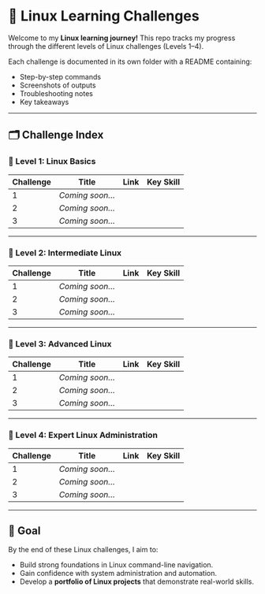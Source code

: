 # 🐧 Linux Learning Challenges

Welcome to my **Linux learning journey!**
This repo tracks my progress through the different levels of Linux challenges (Levels 1–4).

Each challenge is documented in its own folder with a README containing:

* Step-by-step commands
* Screenshots of outputs
* Troubleshooting notes
* Key takeaways

---

## 🗂️ Challenge Index

### 🔹 Level 1: Linux Basics

| Challenge | Title          | Link | Key Skill |
| --------- | -------------- | ---- | --------- |
| 1         | *Coming soon…* |      |           |
| 2         | *Coming soon…* |      |           |
| 3         | *Coming soon…* |      |           |

---

### 🔹 Level 2: Intermediate Linux

| Challenge | Title          | Link | Key Skill |
| --------- | -------------- | ---- | --------- |
| 1         | *Coming soon…* |      |           |
| 2         | *Coming soon…* |      |           |
| 3         | *Coming soon…* |      |           |

---

### 🔹 Level 3: Advanced Linux

| Challenge | Title          | Link | Key Skill |
| --------- | -------------- | ---- | --------- |
| 1         | *Coming soon…* |      |           |
| 2         | *Coming soon…* |      |           |
| 3         | *Coming soon…* |      |           |

---

### 🔹 Level 4: Expert Linux Administration

| Challenge | Title          | Link | Key Skill |
| --------- | -------------- | ---- | --------- |
| 1         | *Coming soon…* |      |           |
| 2         | *Coming soon…* |      |           |
| 3         | *Coming soon…* |      |           |

---

## 🚀 Goal

By the end of these Linux challenges, I aim to:

* Build strong foundations in Linux command-line navigation.
* Gain confidence with system administration and automation.
* Develop a **portfolio of Linux projects** that demonstrate real-world skills.
